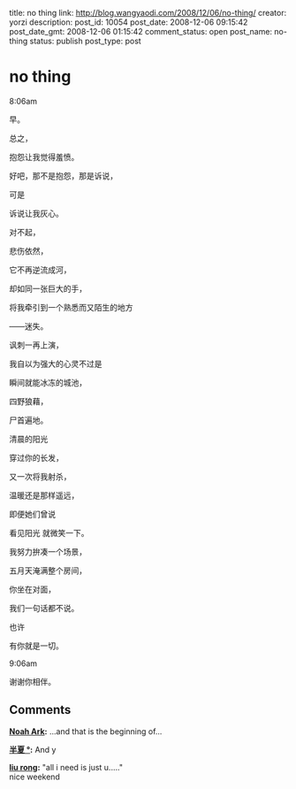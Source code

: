 title: no thing
link: http://blog.wangyaodi.com/2008/12/06/no-thing/
creator: yorzi
description: 
post_id: 10054
post_date: 2008-12-06 09:15:42
post_date_gmt: 2008-12-06 01:15:42
comment_status: open
post_name: no-thing
status: publish
post_type: post

# no thing

8:06am

早。

  


总之，

抱怨让我觉得羞愤。

好吧，那不是抱怨，那是诉说，

可是

诉说让我灰心。

  


对不起，

悲伤依然，

它不再逆流成河，

却如同一张巨大的手，

将我牵引到一个熟悉而又陌生的地方

——迷失。

  


讽刺一再上演，

我自以为强大的心灵不过是

瞬间就能冰冻的城池，

四野狼藉，

尸首遍地。

  


清晨的阳光

穿过你的长发，

又一次将我射杀，

温暖还是那样遥远，

即便她们曾说

看见阳光 就微笑一下。

  


我努力拚凑一个场景，

五月天淹满整个房间，

你坐在对面，

我们一句话都不说。

也许

有你就是一切。

  


9:06am

谢谢你相伴。

## Comments

**[Noah Ark](#158 "2008-12-08 21:50:13"):** ...and that is the beginning of...

**[半夏 °](#159 "2008-12-06 20:48:51"):** And y

**[liu rong](#160 "2008-12-06 17:49:14"):** "all i need is just u....."  
nice weekend

